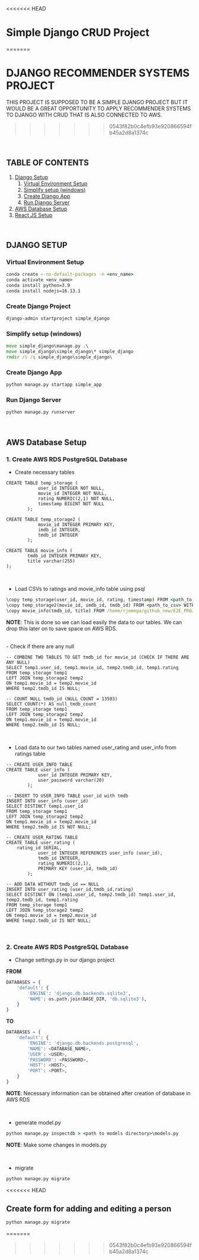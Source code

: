 
<<<<<<< HEAD
# Simple Django CRUD Project
=======
# DJANGO RECOMMENDER SYSTEMS PROJECT

THIS PROJECT IS SUPPOSED TO BE A SIMPLE DJANGO PROJECT BUT IT WOULD BE A GREAT OPPORTUNITY TO APPLY RECOMMENDER SYSTEMS TO DJANGO WITH CRUD THAT IS ALSO CONNECTED TO AWS.
<br>
>>>>>>> 0543f82b0c4efb93e920866594fb45a2d8a1374c

<br>

## TABLE OF CONTENTS
1. [Django Setup](#django_setup)
	1. [Virtual Environment Setup](#conda)
	2. [Simplify setup (windows)](#win_setup)
	3. [Create Django App](#django_app)
	4. [Run Django Server](#django_server)
2. [AWS Database Setup](#aws_db)
3. [React JS Setup](#react_setup)

<br>

## DJANGO SETUP <a name="django_setup"></a>
### Virtual Environment Setup <a name="conda"></a>
```cmd
conda create --no-default-packages -n <env_name>
conda activate <env_name>
conda install python=3.9
conda install nodejs=16.13.1
```

### Create Django Project <a name="django_proj"></a>
```cmd
django-admin startproject simple_django
```

### Simplify setup (windows) <a name="win_setup"></a>
```cmd
move simple_django\manage.py .\
move simple_django\simple_django\* simple_django
rmdir /s /q simple_django\simple_django\
```

### Create Django App <a name="django_app"></a>
```cmd
python manage.py startapp simple_app
```

### Run Django Server <a name="django_server"></a>
```cmd
python manage.py runserver
```

<br>

## AWS Database Setup <a name="aws_db"></a>

### 1. Create AWS RDS PostgreSQL Database
- Create necessary tables

```postgresql
CREATE TABLE temp_storage (
            user_id INTEGER NOT NULL,
            movie_id INTEGER NOT NULL,
            rating NUMERIC(2,1) NOT NULL,
            timestamp BIGINT NOT NULL
        );

CREATE TABLE temp_storage2 (
            movie_id INTEGER PRIMARY KEY,
            imdb_id INTEGER,
            tmdb_id INTEGER
        );

CREATE TABLE movie_info (
		tmdb_id INTEGER PRIMARY KEY,
		title varchar(255)
);
```

<br>

- Load CSVs to ratings and movie_info table using psql
```cmd
\copy temp_storage(user_id, movie_id, rating, timestamp) FROM <path_to_csv> WITH (FORMAT CSV, HEADER);
\copy temp_storage2(movie_id, imdb_id, tmdb_id) FROM <path_to_csv> WITH (FORMAT CSV, HEADER);
\copy movie_info(tmdb_id, title) FROM /home/rjomega/github_new/E2E_PROJECTS/recommender_system/ML/data/movies_metadata_mini.csv WITH (FORMAT CSV, HEADER);
```
**NOTE**: This is done so we can load easily the data to our tables. We can drop this later on to save space on AWS RDS.

<br>
- Check if there are any null

```postgresql
-- COMBINE TWO TABLES TO GET tmdb_id for movie_id (CHECK IF THERE ARE ANY NULL)
SELECT temp1.user_id, temp1.movie_id, temp2.tmdb_id, temp1.rating
FROM temp_storage temp1
LEFT JOIN temp_storage2 temp2
ON temp1.movie_id = temp2.movie_id
WHERE temp2.tmdb_id IS NULL;

-- COUNT NULL tmdb_id (NULL COUNT = 13503)
SELECT COUNT(*) AS null_tmdb_count
FROM temp_storage temp1
LEFT JOIN temp_storage2 temp2
ON temp1.movie_id = temp2.movie_id
WHERE temp2.tmdb_id IS NULL;
```
<br>

- Load data to our two tables named user_rating and user_info from ratings table

```postgresql
-- CREATE USER_INFO TABLE
CREATE TABLE user_info (
            user_id INTEGER PRIMARY KEY,
			user_password varchar(20)
        );

-- INSERT TO USER_INFO TABLE user_id with tmdb
INSERT INTO user_info (user_id)
SELECT DISTINCT temp1.user_id
FROM temp_storage temp1
LEFT JOIN temp_storage2 temp2
ON temp1.movie_id = temp2.movie_id
WHERE temp2.tmdb_id IS NOT NULL;

-- CREATE USER_RATING TABLE
CREATE TABLE user_rating (
   	rating_id SERIAL,
        	user_id INTEGER REFERENCES user_info (user_id),
        	tmdb_id INTEGER,
        	rating NUMERIC(2,1),
        	PRIMARY KEY (user_id, tmdb_id)
    	);

-- ADD DATA WITHOUT tmdb_id == NULL
INSERT INTO user_rating (user_id,tmdb_id,rating)
SELECT DISTINCT ON (temp1.user_id, temp2.tmdb_id) temp1.user_id, temp2.tmdb_id, temp1.rating
FROM temp_storage temp1
LEFT JOIN temp_storage2 temp2
ON temp1.movie_id = temp2.movie_id
WHERE temp2.tmdb_id IS NOT NULL;
```

<br>

### 2. Create AWS RDS PostgreSQL Database

- Change settings.py in our django project

**FROM**
```python
DATABASES = {
    'default': {
        'ENGINE': 'django.db.backends.sqlite3',
        'NAME': os.path.join(BASE_DIR, 'db.sqlite3'),
    }
}
```
**TO**
```python
DATABASES = {
    'default': {
        'ENGINE': 'django.db.backends.postgresql',
        'NAME': <DATABASE_NAME>,
        'USER': <USER>,
        'PASSWORD': <PASSWORD>,
        'HOST': <HOST>,
        'PORT': <PORT>,
    }
}
```
**NOTE**: Necessary information can be obtained after creation of database in AWS RDS

<br>

- generate model.py
```cmd
python manage.py inspectdb > <path to models directory>\models.py
```
**NOTE**: Make some changes in models.py

<br>

- migrate
```cmd
python manage.py migrate
```

<<<<<<< HEAD
## Create form for adding and editing a person
```cmd
python manage.py migrate
```
=======
<br>






>>>>>>> 0543f82b0c4efb93e920866594fb45a2d8a1374c
